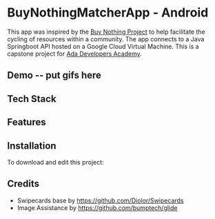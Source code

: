 # BuyNothingMatcherApp - Android

This app was inspired by the [Buy Nothing Project](https://buynothingproject.org/) to help facilitate the cycling of resources within a community. The app connects to a Java Springboot API hosted on a Google Cloud Virtual Machine. 
This is a capstone project for [Ada Developers Academy](https://www.adadevelopersacademy.org/). 


## Demo -- put gifs here

## Tech Stack


## Features

## Installation

To download and edit this project: 

## Credits

 * Swipecards base by https://github.com/Diolor/Swipecards
 * Image Assistance by https://github.com/bumptech/glide
